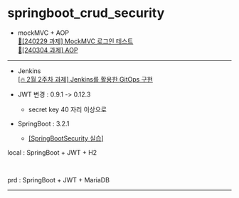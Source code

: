 # springboot_crud_security
- mockMVC + AOP  
[📝[240229 과제] MockMVC 로그인 테스트](https://www.notion.so/heewon00/240229-SpringBoot2-a2dc306a05d54617934951590d7ed8e9?pvs=4#e9e425bff0414cddb8927098c51c2d93)  
[📝[240304 과제] AOP](https://www.notion.so/heewon00/240229-SpringBoot2-a2dc306a05d54617934951590d7ed8e9?pvs=4#292db821e6b947eca8227cd305487a77)  
***

- Jenkins  
[[🔥 2월 2주차 과제] Jenkins를 활용한 GitOps 구현](https://www.notion.so/heewon00/240123-240202-Docker-K3S-Nexus-Jenkins-ArgoCD-Helm-5dbcf254f1a14f11a4ed7bafff62d169?pvs=4#e5e05583853144e09aa82cfc1a0c6fe2)  

- JWT 변경 : 0.9.1 ->  0.12.3
  - secret key 40 자리 이상으로
- SpringBoot : 3.2.1
  - [[SpringBootSecurity 실습]](https://www.notion.so/heewon00/240123-240202-Docker-K3S-Nexus-Jenkins-ArgoCD-Helm-5dbcf254f1a14f11a4ed7bafff62d169?pvs=4#ce99a3b716fe4f79a774cf2e3cce2d36)

local : SpringBoot + JWT + H2  

<br/>

prd : SpringBoot + JWT + MariaDB


***
